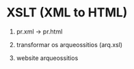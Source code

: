 # XSLT (XML to HTML)

1. pr.xml -> pr.html

2. transformar os arqueossitios (arq.xsl)

3. website arqueossitios
